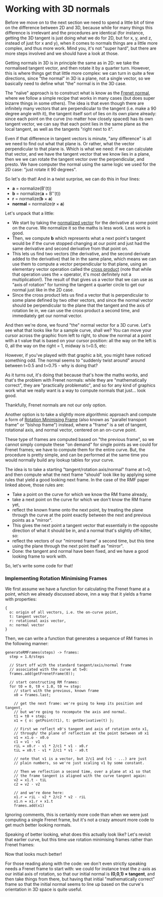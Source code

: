 # Working with 3D normals

Before we move on to the next section we need to spend a little bit of time on the difference between 2D and 3D, because while for many things this difference is irrelevant and the procedures are identical (for instance, getting the 3D tangent is just doing what we do for 2D, but for x, y, and z, instead of just for x and y), when it comes to normals things are a little more complex, and thus more work. Mind you, it's not "super hard", but there are more steps involved and we should have a look at those.

Getting normals in 3D is in principle the same as in 2D: we take the normalised tangent vector, and then rotate it by a quarter turn. However, this is where things get that little more complex: we can turn in quite a few directions, since "the normal" in 3D is a plane, not a single vector, so we basically need to define what "the" normal is in the 3D case.

The "naïve" approach is to construct what is know as the [Frenet normal](https://en.wikipedia.org/wiki/Frenet%E2%80%93Serret_formulas), where we follow a simple recipe that works in many cases (but does super bizarre things in some others). The idea is that even though there are infinitely many vectors that are perpendicular to the tangent (i.e. make a 90 degree angle with it), the tangent itself sort of lies on its own plane already: since each point on the curve (no matter how closely spaced) has its own tangent vector, we can say that each point lies in the same plane as the local tangent, as well as the tangents "right next to it".

Even if that difference in tangent vectors is minute, "any difference" is all we need to find out what that plane is. Or rather, what the vector perpendicular to that plane is. Which is what we need: if we can calculate that vector, and we have the tangent vector that we know lies in a plane, then we we can rotate the tangent vector over the perpendicular, and presto. We have computer the normal using the same logic we used for the 2D case: "just rotate it 90 degrees".

So let's do that! And in a twist surprise, we can do this in four lines:

- **a** = normalize(B'(t))
- **b** = normalize(**a** + B''(t))
- **r** = normalize(**b** × **a**)
- **normal** = normalize(**r** × **a**)

Let's unpack that a little:

- We start by taking the [normalized vector](https://en.wikipedia.org/wiki/Unit_vector) for the derivative at some point on the curve. We normalize it so the maths is less work. Less work is good.
- Then, we compute **b** which represents what a next point's tangent would be if the curve stopped changing at our point and just had the same derivative and second derivative from that point on.
- This lets us find two vectors (the derivative, and the second derivate added to the derivative) that lie in the same plane, which means we can use them to compute a vector perpendicular to that plane, using an elementary vector operation called the [cross product](https://en.wikipedia.org/wiki/Cross_product) (note that while that operation uses the × operator, it's most definitely not a multiplication!). The result of that gives us a vector that we can use as "axis of rotation" for turning the tangent a quarter circle to get our normal just like in the 2D case.
- Since the cross product lets us find a vector that is perpendicular to some plane defined by two other vectors, and since the normal vector should be perpendicular to the plane that the tangent and the axis of rotation lie in, we can use the cross product a second time, and immediately get our normal vector.

And then we're done, we found "the" normal vector for a 3D curve. Let's see what that looks like for a sample curve, shall we? You can move your cursor across the graphic from left to right, to show the normal at a point with a t value that is based on your cursor position: all the way on the left is 0, all the way on the right = 1, midway is t=0.5, etc:

<Graphic title="Some known and unknown vectors" setup={this.setup} draw={this.drawFrenetVectors}/>

However, if you've played with that graphic a bit, you might have noticed something odd. The normal seems to "suddenly twist around" around between t=0.5 and t=0.75 - why is doing that?

As it turns out, it's doing that because that's how the maths works, and that's the problem with Frenet normals: while they are "mathematically correct", they are "practically problematic", and so for any kind of graphics work what we really want is a way to compute normals that just... look good.

Thankfully, Frenet normals are not our only option.

Another option is to take a slightly more algorithmic approach and compute a form of [Rotation Minimising Frame](https://www.microsoft.com/en-us/research/wp-content/uploads/2016/12/Computation-of-rotation-minimizing-frames.pdf) (also known as "parallel transport frame" or "bishop frame") instead, where a "frame" is a set of tangent, rotational axis, and normal vector, centered on an on-curve point.

These type of frames are computed based on "the previous frame", so we cannot simply compute these "on demand" for single points as we could for Frenet frames; we have to compute them for the entire curve. But, the procedure is pretty simple, and can be performed at the same time you would normally build any lookup tables for your curve.

The idea is to take a starting "tangent/rotation axis/normal" frame at t=0, and then compute what the next frame "should" look like by applying some rules that yield a good looking next frame. In the case of the RMF paper linked above, those rules are:

- Take a point on the curve for which we know the RM frame already,
- take a next point on the curve for which we don't know the RM frame yet,
- reflect the known frame onto the next point, by treating the plane through the curve at the point exactly between the next and previous points as a "mirror".
- This gives the next point a tangent vector that essentially in the opposite direction of what it should be in, and a normal that's slightly off-kilter, so:
- reflect the vectors of our "mirrored frame" a second time, but this time using the plane through the next point itself as "mirror".
- Done: the tangent and normal have been fixed, and we have a good looking frame to work with.

So, let's write some code for that!

<div className="howtocode">

### Implementing Rotation Minimising Frames

We first assume we have a function for calculating the Frenet frame at a point, which we already discussed above, inn a way that it yields a frame with properties:

```
{
  o: origin of all vectors, i.e. the on-curve point,
  t: tangent vector,
  r: rotational axis vector,
  n: normal vector
}
```

Then, we can write a function that generates a sequence of RM frames in the following manner:

```
generateRMFrames(steps) -> frames:
  step = 1.0/steps

  // Start off with the standard tangent/axis/normal frame
  // associated with the curve at t=0:
  frames.add(getFrenetFrame(0));

  // start constructing RM frames:
  for t0 = 0, t0 < 1.0, t0 += step:
    // start with the previous, known frame
    x0 = frames.last;

    // get the next frame: we're going to keep its position and tangent,
    // but we're going to recompute the axis and normal.
    t1 = t0 + step;
    x1 = { o: getPoint(t1), t: getDerivative(t) };

    // First we reflect x0's tangent and axis of rotation onto x1,
    // through/ the plane of reflection at the point between x0 x1
    v1 = x1.o - x0.o
    c1 = v1 · v1
    riL = x0.r - v1 * 2/c1 * v1 · x0.r
    tiL = x0.t - v1 * 2/c1 * v1 · x0.t

    // note that v1 is a vector, but 2/c1 and (v1 · ...) are just
    // plain numbers, so we're just scaling v1 by some constant.

    // Then we reflection a second time, over a plane at x1 so that
    // the frame tangent is aligned with the curve tangent again:
    v2 = x1.t - tiL
    c2 = v2 · v2

    // and we're done here:
    x1.r = riL - v2 * 2/c2 * v2 · riL
    x1.n = x1.r × x1.t
    frames.add(x1)
```

Ignoring comments, this is certainly more code than when we were just computing a single Frenet frame, but it's not a crazy amount more code to get much better looking normals.

</div>

Speaking of better looking, what does this actually look like? Let's revisit that earlier curve, but this time use rotation minimising frames rather than Frenet frames:

<Graphic title="Æsthetically much better 3D curve normals" setup={this.setup} draw={this.drawRMFNormals}/>

Now that looks much better!

For those reading along with the code: we don't even strictly speaking needs a Frenet frame to start with: we could for instance treat the z-axis as our initial axis of rotation, so that our initial normal is **(0,0,1) × tangent**, and then take things from there, but having that initial "mathematically correct" frame so that the initial normal seems to line up based on the curve's orientation in 3D space is quite useful.

